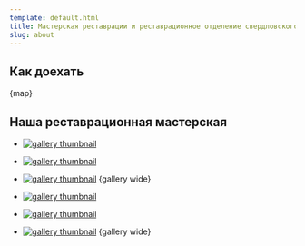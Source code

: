 ```yaml
---
template: default.html
title: Мастерская реставрации и реставрационное отделение свердловского художественного училища им. И.Д. Шадра под руководством М.В. Ратковского
slug: about
---
```


## Как доехать
[](http://2gis.ru/ekaterinburg/firm/1267165676568148/center/60.608858%2C56.835067/zoom/17)
{map}

## Наша реставрационная мастерская

- <a title="" href="images/index/001.jpg" target="_blank"><img src="images/index/pw/001.jpg" alt="gallery thumbnail"></a>
- <a title="" href="images/index/002.jpg" target="_blank"><img src="images/index/pw/002.jpg" alt="gallery thumbnail"></a>
- <a title="" href="images/index/003.jpg" target="_blank"><img src="images/index/pw/003.jpg" alt="gallery thumbnail"></a>
{gallery wide}


- <a title="" href="images/index/004.jpg" target="_blank"><img src="images/index/pw/004.jpg" alt="gallery thumbnail"></a>
- <a title="" href="images/index/005.jpg" target="_blank"><img src="images/index/pw/005.jpg" alt="gallery thumbnail"></a>
- <a title="" href="images/index/006.jpg" target="_blank"><img src="images/index/pw/006.jpg" alt="gallery thumbnail"></a>
{gallery wide}
